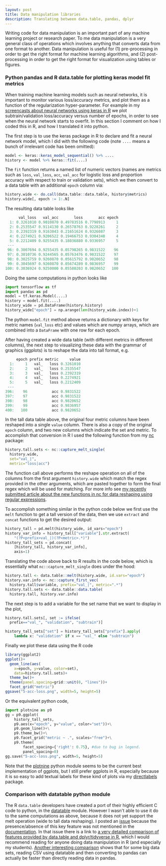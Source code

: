 ```yaml
---
layout: post
title: Data manipulation libraries
description: Translating between data.table, pandas, dplyr
---
```


Writing code for data manipulation is an important part of any machine
learning project or research paper. To me data manipulation is a very
general class of operations which involves anything that converts data
from one format to another. Data manipulation is useful for (1)
pre-processing in order to get the right format for machine learning
algorithms, and (2) post-processing in order to get the right format
for visualization using tables or figures.

### Python pandas and R data.table for plotting keras model fit metrics

When training machine learning models such as neural networks, it is
important to monitor various loss/accuracy metrics, and plot them as a
function of the regularization hyper-parameter. For example in my
[screencasts about neural networks using keras in
R](https://www.youtube.com/playlist?list=PLwc48KSH3D1PYdSd_27USy-WFAHJIfQTK)
we plot subtrain/validation loss/accuracy versus number of epochs, in
order to see when the neural network starts to overfit. In this
section I comment on how I coded this in R, and how I translated it
into python.

The first step is to use the keras package in R to declare and fit a
neural network model, which I did with the following code (note `....`
means a bunch of irrelevant code has been omitted):

```r
model <- keras::keras_model_sequential() %>% ....
history <- model %>% keras::fit(....)
```

The `fit` function returns a named list of numeric vectors (names are
metrics such as `loss`, `val_loss`, `acc`, `val_acc` for logistic loss
and proportion accuracy with respect to train or validation sets),
which we then convert to a data table with an additional `epoch`
column via:

```r
history.wide <- do.call(data.table::data.table, history$metrics)
history.wide[, epoch := 1:.N]
```

The resulting data table looks like

```r
      val_loss   val_acc       loss       acc epoch
  1: 0.3261010 0.9010870 0.49783516 0.7798913     1
  2: 0.2535547 0.9114130 0.26578763 0.9228261     2
  3: 0.2392319 0.9163043 0.21651624 0.9326087     3
  4: 0.2274921 0.9206522 0.19466753 0.9304348     4
  5: 0.2212409 0.9255435 0.18036880 0.9336957     5
 ---                                               
 96: 0.3007694 0.9255435 0.05798265 0.9831522    96
 97: 0.3010736 0.9244565 0.05763476 0.9831522    97
 98: 0.3025759 0.9260870 0.05615792 0.9820652    98
 99: 0.3045697 0.9260870 0.05674289 0.9836957    99
100: 0.3036924 0.9250000 0.05580203 0.9820652   100
```

Doing the same computations in python looks like

```py
import tensorflow as tf
import pandas as pd
model = tf.keras.Model(....)
history = model.fit(....)
history_wide = pd.DataFrame(history.history)
history_wide["epoch"] = np.arange(len(history_wide.index))+1
```

The python `model.fit` method above returns a dictionary with keys for
metric names (`val_loss` etc) and values which are numpy arrays, which
are combined into a `DataFrame` with one row for each epoch. 

After having created a wide data table (with different metrics in
different columns), the next step to visualizing these data with the
grammar of graphics (ggplots) is to reshape the data into tall format,
e.g.

```r
     epoch prefix metric     value
  1:     1   val_   loss 0.3261010
  2:     2   val_   loss 0.2535547
  3:     3   val_   loss 0.2392319
  4:     4   val_   loss 0.2274921
  5:     5   val_   loss 0.2212409
 ---                              
396:    96           acc 0.9831522
397:    97           acc 0.9831522
398:    98           acc 0.9820652
399:    99           acc 0.9836957
400:   100           acc 0.9820652
```

In the tall data table above, the original four metric columns have
been reshaped into a single `value` column. There is also a copy of
the original `epoch` column, and two new columns which indicate the
set and metric. To accomplish that conversion in R I used the
following function from my
[nc](https://cloud.r-project.org/web/packages/nc/) package:

```r
history.tall.sets <- nc::capture_melt_single(
  history.wide,
  set="val_|",
  metric="loss|acc")
```

The function call above performs the reshape operation on all of the
columns from the first argument `history.wide` which match the regex
provided in the other arguments, which are pasted together to form the
final regex which will be used for matching. For more info see [my
recently submitted article about the new functions in nc for data
reshaping using regular
expressions](https://github.com/tdhock/nc-article/raw/master/RJwrapper.pdf). 

To accomplish something similar in the python code below we first use
the `melt` function to get a tall version of the data, then we use
`extract` and `concat` functions to get the desired output:

```py
history_tall = pd.melt(history_wide, id_vars="epoch")
history_var_info = history_tall["variable"].str.extract(
    "(?P<prefix>val_|)(?P<metric>.*)")
history_tall_sets = pd.concat(
    [history_tall, history_var_info],
    axis=1)
```

Translating the code above back to R results in the code below, which
is essentially what `nc::capture_melt_single` does under the hood:

```r
history.tall <- data.table::melt(history.wide, id.vars="epoch")
history.var.info <- nc::capture_first_vec(
  history.tall$variable, prefix="val_|", metric=".*")
history.tall.sets <- data.table::data.table(
  history.tall, history.var.info)
```

The next step is to add a variable for the set name that we want to
display in the plot,

```r
history.tall.sets[, set := ifelse(
  prefix=="val_", "validation", "subtrain")]
```

```py
history_tall_sets["set"] = history_tall_sets["prefix"].apply(
    lambda x: "validation" if x == "val_" else "subtrain")
```

Finally we plot these data using the R code

```r
library(ggplot2)
ggplot()+
  geom_line(aes(
    x=epoch, y=value, color=set),
    data=history.tall.sets)+
  theme_bw()+
  theme(panel.spacing=grid::unit(0, "lines"))+
  facet_grid("metric")
ggsave("5-acc-loss.png", width=5, height=5)
```

Or the equivalent python code,

```py
import plotnine as p9
gg = p9.ggplot(
    history_tall_sets,
    p9.aes(x="epoch", y="value", color="set"))+\
    p9.geom_line()+\
    p9.theme_bw()+\
    p9.facet_grid("metric ~ .", scales="free")+\
    p9.theme(
        facet_spacing={'right': 0.75}, #due to bug in legend.
        panel_spacing=0)
gg.save("5-acc-loss.png", width=5, height=5)
```

Note that the [plotnine](https://github.com/has2k1/plotnine) python
module seems to be the current best implementation of ggplots, but I
still prefer ggplots in R, especially because it is so easy to add
textual labels for these kind of plots via my
[directlabels](http://directlabels.r-forge.r-project.org/docs/lineplot/posfuns/last.polygons.html)
package.

### Comparison with datatable python module

The R `data.table` developers have created a port of their highly
efficient C code to python, in the
[datatable](https://github.com/h2oai/datatable) module. However I
wasn't able to use it do to the same computations as above, because it
does not yet support the melt operation (wide to tall data
reshaping). I posted an
[issue](https://github.com/h2oai/datatable/issues/2400) because the
presence/absence of this key feature was not mentioned in the
[documentation](https://datatable.readthedocs.io/en/v0.10.1/quick-start.html). In
that issue there is a link to [a very detailed comparison of features
provided by data.table and dplyr/tidyverse in
R](https://atrebas.github.io/post/2019-03-03-datatable-dplyr/), which
I would recommend reading for anyone doing data manipulation in R (and
especially my students). [Another interesting
comparison](https://towardsdatascience.com/an-overview-of-pythons-datatable-package-5d3a97394ee9)
shows that for some big data sets, reading CSV using datatable and
then converting to pandas can actually be faster than directly reading
data in pandas.

